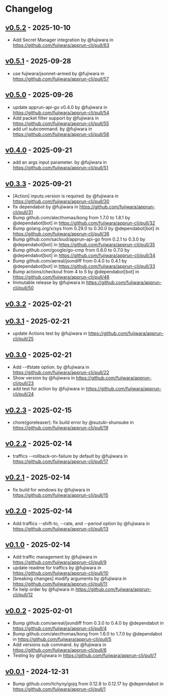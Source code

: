 # Changelog

## [v0.5.2](https://github.com/fujiwara/apprun-cli/compare/v0.5.1...v0.5.2) - 2025-10-10
- Add Secret Manager integration by @fujiwara in https://github.com/fujiwara/apprun-cli/pull/63

## [v0.5.1](https://github.com/fujiwara/apprun-cli/compare/v0.5.0...v0.5.1) - 2025-09-28
- use fujiwara/jsonnet-armed by @fujiwara in https://github.com/fujiwara/apprun-cli/pull/57

## [v0.5.0](https://github.com/fujiwara/apprun-cli/compare/v0.4.0...v0.5.0) - 2025-09-26
- update apprun-api-go v0.4.0 by @fujiwara in https://github.com/fujiwara/apprun-cli/pull/54
- Add packet filter support by @fujiwara in https://github.com/fujiwara/apprun-cli/pull/55
- add url subcommand. by @fujiwara in https://github.com/fujiwara/apprun-cli/pull/56

## [v0.4.0](https://github.com/fujiwara/apprun-cli/compare/v0.3.3...v0.4.0) - 2025-09-21
- add an args input parameter. by @fujiwara in https://github.com/fujiwara/apprun-cli/pull/51

## [v0.3.3](https://github.com/fujiwara/apprun-cli/compare/v0.3.2...v0.3.3) - 2025-09-21
- [Action] inputs.version is required. by @fujiwara in https://github.com/fujiwara/apprun-cli/pull/30
- fix dependabot by @fujiwara in https://github.com/fujiwara/apprun-cli/pull/31
- Bump github.com/alecthomas/kong from 1.7.0 to 1.8.1 by @dependabot[bot] in https://github.com/fujiwara/apprun-cli/pull/32
- Bump golang.org/x/sys from 0.29.0 to 0.30.0 by @dependabot[bot] in https://github.com/fujiwara/apprun-cli/pull/36
- Bump github.com/sacloud/apprun-api-go from 0.2.1 to 0.3.0 by @dependabot[bot] in https://github.com/fujiwara/apprun-cli/pull/35
- Bump github.com/google/go-cmp from 0.6.0 to 0.7.0 by @dependabot[bot] in https://github.com/fujiwara/apprun-cli/pull/34
- Bump github.com/aereal/jsondiff from 0.4.0 to 0.4.1 by @dependabot[bot] in https://github.com/fujiwara/apprun-cli/pull/33
- Bump actions/checkout from 4 to 5 by @dependabot[bot] in https://github.com/fujiwara/apprun-cli/pull/48
- Immutable release by @fujiwara in https://github.com/fujiwara/apprun-cli/pull/50

## [v0.3.2](https://github.com/fujiwara/apprun-cli/compare/v0.3.1...v0.3.2) - 2025-02-21

## [v0.3.1](https://github.com/fujiwara/apprun-cli/compare/v0.3.0...v0.3.1) - 2025-02-21
- update Actions test by @fujiwara in https://github.com/fujiwara/apprun-cli/pull/25

## [v0.3.0](https://github.com/fujiwara/apprun-cli/compare/v0.2.3...v0.3.0) - 2025-02-21
- Add --tfstate option. by @fujiwara in https://github.com/fujiwara/apprun-cli/pull/22
- Show version by @fujiwara in https://github.com/fujiwara/apprun-cli/pull/23
- add test for action by @fujiwara in https://github.com/fujiwara/apprun-cli/pull/24

## [v0.2.3](https://github.com/fujiwara/apprun-cli/compare/v0.2.2...v0.2.3) - 2025-02-15
- chore(goreleaser): fix build error by @suzuki-shunsuke in https://github.com/fujiwara/apprun-cli/pull/19

## [v0.2.2](https://github.com/fujiwara/apprun-cli/compare/v0.2.1...v0.2.2) - 2025-02-14
- traffics --rollback-on-failure by default by @fujiwara in https://github.com/fujiwara/apprun-cli/pull/17

## [v0.2.1](https://github.com/fujiwara/apprun-cli/compare/v0.2.0...v0.2.1) - 2025-02-14
- fix build for windows by @fujiwara in https://github.com/fujiwara/apprun-cli/pull/15

## [v0.2.0](https://github.com/fujiwara/apprun-cli/compare/v0.1.0...v0.2.0) - 2025-02-14
- Add traffics --shift-to, --rate, and --period option by @fujiwara in https://github.com/fujiwara/apprun-cli/pull/13

## [v0.1.0](https://github.com/fujiwara/apprun-cli/compare/v0.0.2...v0.1.0) - 2025-02-14
- Add traffic management by @fujiwara in https://github.com/fujiwara/apprun-cli/pull/9
- update readme for traffics by @fujiwara in https://github.com/fujiwara/apprun-cli/pull/10
- [breaking changes] modify arguments by @fujiwara in https://github.com/fujiwara/apprun-cli/pull/11
- fix help order by @fujiwara in https://github.com/fujiwara/apprun-cli/pull/12

## [v0.0.2](https://github.com/fujiwara/apprun-cli/compare/v0.0.1...v0.0.2) - 2025-02-01
- Bump github.com/aereal/jsondiff from 0.3.0 to 0.4.0 by @dependabot in https://github.com/fujiwara/apprun-cli/pull/4
- Bump github.com/alecthomas/kong from 1.6.0 to 1.7.0 by @dependabot in https://github.com/fujiwara/apprun-cli/pull/5
- Add versions sub command. by @fujiwara in https://github.com/fujiwara/apprun-cli/pull/6
- Testing by @fujiwara in https://github.com/fujiwara/apprun-cli/pull/7

## [v0.0.1](https://github.com/fujiwara/apprun-cli/commits/v0.0.1) - 2024-12-31
- Bump github.com/itchyny/gojq from 0.12.8 to 0.12.17 by @dependabot in https://github.com/fujiwara/apprun-cli/pull/1
